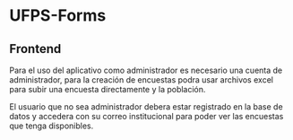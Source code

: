# UFPS-Forms

## Frontend

Para el uso del aplicativo como administrador es necesario una cuenta de administrador, para la creación de encuestas podra usar archivos excel para subir una encuesta directamente y la población.

El usuario que no sea administrador debera estar registrado en la base de datos y accedera con su correo institucional para poder ver las encuestas que tenga disponibles.

